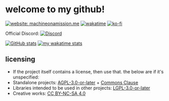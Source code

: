 # welcome to my github!

[![website: machineonamission.me](https://img.shields.io/badge/website-machineonamission.me-ff00ff)](https://machineonamission.me)
[![wakatime](https://wakatime.com/badge/user/ceaa3b2d-5469-499f-97ed-b23bda26c31a.svg)](https://wakatime.com/@ceaa3b2d-5469-499f-97ed-b23bda26c31a)
[![ko-fi](https://ko-fi.com/img/githubbutton_sm.svg)](https://ko-fi.com/machineonamission)

Official Discord: [![Discord](https://discordapp.com/api/guilds/803788965215338546/widget.png)](https://discord.gg/xwWjgyVqBz)

[![GitHub stats](https://github-readme-stats.vercel.app/api?username=machineonamission&count_private=true&theme=jolly&show_icons=true&include_all_commits=true)](https://github.com/anuraghazra/github-readme-stats)
[![my wakatime stats](https://github-readme-stats.vercel.app/api/wakatime?username=machineonamission&layout=compact&theme=jolly)](https://github.com/anuraghazra/github-readme-stats)

## licensing
- If the project itself contains a license, then use that. the below are if it's unspecified:
- Standalone projects: [AGPL-3.0-or-later](https://www.gnu.org/licenses/agpl-3.0.html) + [Commons Clause](https://commonsclause.com/)
- Libraries intended to be used in other projects: [LGPL-3.0-or-later](https://www.gnu.org/licenses/lgpl-3.0.en.html)
- Creative works: [CC BY-NC-SA 4.0](https://creativecommons.org/licenses/by-nc-sa/4.0/deed.en)
